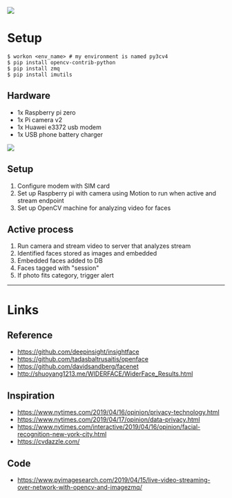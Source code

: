 ![](https://github.com/rememberlenny/recognize-familiar-faces/blob/master/docs/img/1ADC7F0B-1E0E-4EA8-92DB-7C2551478A5B.gif?raw=true)

# Setup

```
$ workon <env_name> # my environment is named py3cv4
$ pip install opencv-contrib-python
$ pip install zmq
$ pip install imutils
```

## Hardware

- 1x Raspberry pi zero
- 1x Pi camera v2
- 1x Huawei e3372 usb modem
- 1x USB phone battery charger

![](https://github.com/rememberlenny/privacy-computer-vision/blob/master/docs/img/cA4HrMb.gif?raw=true)

## Setup

1. Configure modem with SIM card
2. Set up Raspberry pi with camera using Motion to run when active and stream endpoint
3. Set up OpenCV machine for analyzing video for faces

## Active process

1. Run camera and stream video to server that analyzes stream
2. Identified faces stored as images and embedded
3. Embedded faces added to DB
4. Faces tagged with "session"
5. If photo fits category, trigger alert

---

# Links

## Reference
- https://github.com/deepinsight/insightface
- https://github.com/tadasbaltrusaitis/openface
- https://github.com/davidsandberg/facenet
- http://shuoyang1213.me/WIDERFACE/WiderFace_Results.html

## Inspiration
- https://www.nytimes.com/2019/04/16/opinion/privacy-technology.html
- https://www.nytimes.com/2019/04/17/opinion/data-privacy.html
- https://www.nytimes.com/interactive/2019/04/16/opinion/facial-recognition-new-york-city.html
- https://cvdazzle.com/

## Code
- https://www.pyimagesearch.com/2019/04/15/live-video-streaming-over-network-with-opencv-and-imagezmq/
